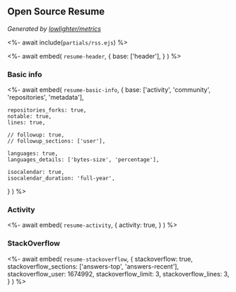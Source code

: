 ## Open Source Resume
*Generated by [lowlighter/metrics](https://github.com/lowlighter/metrics)*

<%- await include(`partials/rss.ejs`) %> 

<%- await embed(
  `resume-header`, 
  {
    base: ['header'],
  }
) %>


### Basic info
<%- await embed(
  `resume-basic-info`, 
  {
    base: ['activity', 'community', 'repositories', 'metadata'],

    repositories_forks: true,
    notable: true,
    lines: true,

    // followup: true,
    // followup_sections: ['user'],

    languages: true,
    languages_details: ['bytes-size', 'percentage'],
    
    isocalendar: true,
    isocalendar_duration: 'full-year',
  }
) %>

<div style="page-break-after: always;"></div>

### Activity
<%- await embed(
  `resume-activity`, 
  {
    activity: true,
  }
) %>

<div style="page-break-after: always;"></div>

### StackOverflow
<%- await embed(
  `resume-stackoverflow`,
  {
    stackoverflow: true,
    stackoverflow_sections: ['answers-top', 'answers-recent'],
    stackoverflow_user: 1674992,
    stackoverflow_limit: 3,
    stackoverflow_lines: 3,
  }
) %>
